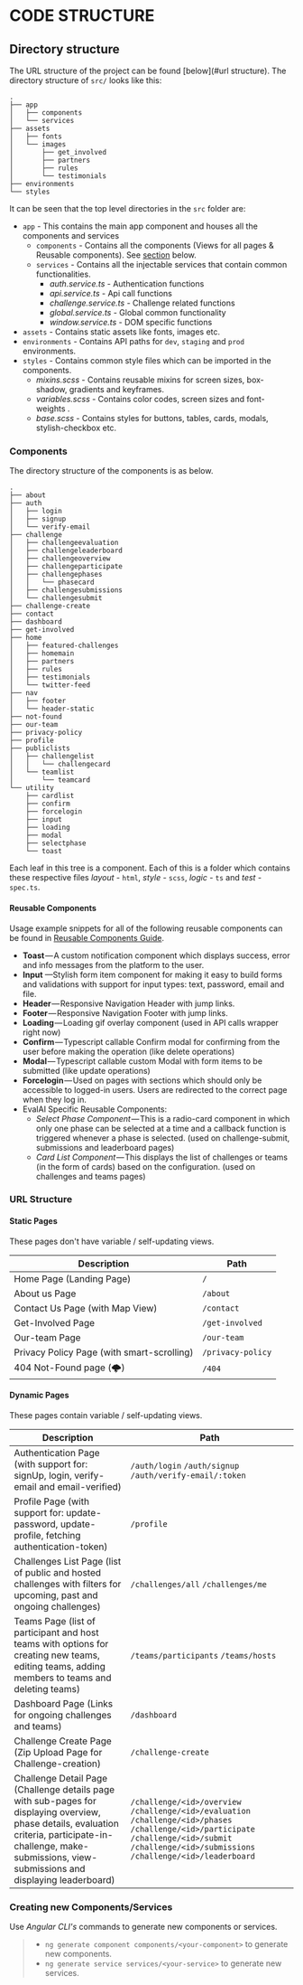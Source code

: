# CODE STRUCTURE

## Directory structure

The URL structure of the project can be found [below](#url structure).
The directory structure of `src/` looks like this:

```
.
├── app
│   ├── components
│   └── services
├── assets
│   ├── fonts
│   └── images
│       ├── get_involved
│       ├── partners
│       ├── rules
│       └── testimonials
├── environments
└── styles
``` 
It can be seen that the top level directories in the `src` folder are:
- `app` - This contains the main app component and houses all the components and services
	- `components` - Contains all the components (Views for all pages & Reusable components). See [section](#components) below. 
	- `services` - Contains all the injectable services that contain common functionalities.
		- _auth.service.ts_ - Authentication functions
		- _api.service.ts_ - Api call functions
		- _challenge.service.ts_ - Challenge related functions
		- _global.service.ts_ - Global common functionality
		- _window.service.ts_ - DOM specific functions
- `assets` - Contains static assets like fonts, images etc.
- `environments` - Contains API paths for `dev`, `staging` and `prod` environments.
- `styles` - Contains common style files which can be imported in the components.
	- _mixins.scss_ - Contains reusable mixins for screen sizes, box-shadow, gradients and keyframes.
	- _variables.scss_ - Contains color codes, screen sizes and font-weights .
	- _base.scss_ - Contains styles for buttons, tables, cards, modals, stylish-checkbox etc.

### Components

The directory structure of the components is as below.

```
.
├── about
├── auth
│   ├── login
│   ├── signup
│   └── verify-email
├── challenge
│   ├── challengeevaluation
│   ├── challengeleaderboard
│   ├── challengeoverview
│   ├── challengeparticipate
│   ├── challengephases
│   │   └── phasecard
│   ├── challengesubmissions
│   └── challengesubmit
├── challenge-create
├── contact
├── dashboard
├── get-involved
├── home
│   ├── featured-challenges
│   ├── homemain
│   ├── partners
│   ├── rules
│   ├── testimonials
│   └── twitter-feed
├── nav
│   ├── footer
│   └── header-static
├── not-found
├── our-team
├── privacy-policy
├── profile
├── publiclists
│   ├── challengelist
│   │   └── challengecard
│   └── teamlist
│       └── teamcard
└── utility
    ├── cardlist
    ├── confirm
    ├── forcelogin
    ├── input
    ├── loading
    ├── modal
    ├── selectphase
    └── toast
```
Each leaf in this tree is a component. Each of this is a folder which contains these respective files _layout_ - `html`, _style_ - `scss`, _logic_ - `ts` and _test_ - `spec.ts`. 


#### Reusable Components
Usage example snippets for all of the following reusable components can be found in [Reusable Components Guide](https://github.com/Cloud-CV/EvalAI-ngx/blob/master/.github/REUSABLE_COMPONENTS.md).
- **Toast** — A custom notification component which displays success, error and info messages from the platform to the user.
- **Input** —Stylish form item component for making it easy to build forms and validations with support for input types: text, password, email and file.
- **Header** — Responsive Navigation Header with jump links.
- **Footer** — Responsive Navigation Footer with jump links.
- **Loading** — Loading gif overlay component (used in API calls wrapper right now)
- **Confirm** — Typescript callable Confirm modal for confirming from the user before making the operation (like delete operations)
- **Modal** — Typescript callable custom Modal with form items to be submitted (like update operations)
- **Forcelogin** — Used on pages with sections which should only be accessible to logged-in users. Users are redirected to the correct page when they log in.
- EvalAI Specific Reusable Components:
	- _Select Phase Component_ — This is a radio-card component in which only one phase can be selected at a time and a callback function is triggered whenever a phase is selected. (used on challenge-submit, submissions and leaderboard pages)
	- _Card List Component_ — This displays the list of challenges or teams (in the form of cards) based on the configuration. (used on challenges and teams pages)


### URL Structure

#### Static Pages 
These pages don't have variable / self-updating views.

Description | Path 
--- | ---
Home Page (Landing Page) | `/`
About us Page | `/about`
Contact Us Page (with Map View) | `/contact`
Get-Involved Page | `/get-involved`
Our-team Page | `/our-team`
Privacy Policy Page (with smart-scrolling) | `/privacy-policy`
404 Not-Found page (🌩) | `/404`


#### Dynamic Pages
These pages contain variable / self-updating views.

Description | Path 
        --- | ---
Authentication Page (with support for: signUp, login, verify-email and email-verified) | `/auth/login` `/auth/signup` `/auth/verify-email/:token`
Profile Page (with support for: update-password, update-profile, fetching authentication-token) | `/profile`
Challenges List Page (list of public and hosted challenges with filters for upcoming, past and ongoing challenges) | `/challenges/all` `/challenges/me`
Teams Page (list of participant and host teams with options for creating new teams, editing teams, adding members to teams and deleting teams) | `/teams/participants` `/teams/hosts`
Dashboard Page (Links for ongoing challenges and teams) | `/dashboard`
Challenge Create Page (Zip Upload Page for Challenge-creation) | `/challenge-create`
Challenge Detail Page (Challenge details page with sub-pages for displaying overview, phase details, evaluation criteria, participate-in-challenge, make-submissions, view-submissions and displaying leaderboard) | `/challenge/<id>/overview` `/challenge/<id>/evaluation` `/challenge/<id>/phases` `/challenge/<id>/participate` `/challenge/<id>/submit` `/challenge/<id>/submissions` `/challenge/<id>/leaderboard`

### Creating new Components/Services
Use _Angular CLI's_ commands to generate new components or services.

> - `ng generate component components/<your-component>` to generate new components.
> - `ng generate service services/<your-service>` to generate new services.
